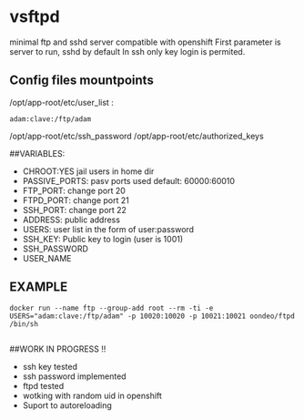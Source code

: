 # vsftpd
minimal ftp and sshd server compatible with openshift
First parameter is server to run, sshd by default
In ssh only key login is permited.

## Config files mountpoints
/opt/app-root/etc/user_list :
```
adam:clave:/ftp/adam
```
/opt/app-root/etc/ssh_password
/opt/app-root/etc/authorized_keys

##VARIABLES:

- CHROOT:YES jail users in home dir
- PASSIVE_PORTS: pasv ports used default: 60000:60010
- FTP_PORT: change port 20
- FTPD_PORT:  change port 21 
- SSH_PORT: change port 22
- ADDRESS: public address
- USERS: user list in the form of user:password
- SSH_KEY: Public key to login (user is 1001)
- SSH_PASSWORD
- USER_NAME

## EXAMPLE 
```
docker run --name ftp --group-add root --rm -ti -e USERS="adam:clave:/ftp/adam" -p 10020:10020 -p 10021:10021 oondeo/ftpd /bin/sh


```
##WORK IN PROGRESS !!
- ssh key tested
- ssh password implemented
- ftpd tested
- wotking with random uid in openshift
- Suport to autoreloading